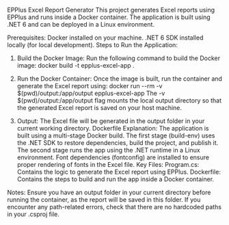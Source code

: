 EPPlus Excel Report Generator
This project generates Excel reports using EPPlus and runs inside a Docker container. The application is built using .NET 6 and can be deployed in a Linux environment.

Prerequisites:
Docker installed on your machine.
.NET 6 SDK installed locally (for local development).
Steps to Run the Application:
1. Build the Docker Image:
Run the following command to build the Docker image:
docker build -t epplus-excel-app .

2. Run the Docker Container:
Once the image is built, run the container and generate the Excel report using:
docker run --rm -v $(pwd)/output:/app/output epplus-excel-app
The -v $(pwd)/output:/app/output flag mounts the local output directory so that the generated Excel report is saved on your host machine.

3. Output:
The Excel file will be generated in the output folder in your current working directory.
Dockerfile Explanation:
The application is built using a multi-stage Docker build.
The first stage (build-env) uses the .NET SDK to restore dependencies, build the project, and publish it.
The second stage runs the app using the .NET runtime in a Linux environment.
Font dependencies (fontconfig) are installed to ensure proper rendering of fonts in the Excel file.
Key Files:
Program.cs: Contains the logic to generate the Excel report using EPPlus.
Dockerfile: Contains the steps to build and run the app inside a Docker container.

Notes:
Ensure you have an output folder in your current directory before running the container, as the report will be saved in this folder.
If you encounter any path-related errors, check that there are no hardcoded paths in your .csproj file.
